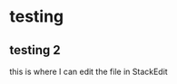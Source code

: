 # testing 
## testing 2

this is where I can edit the file in StackEdit 

<!--stackedit_data:
eyJoaXN0b3J5IjpbMTcxOTQzNjk2NV19
-->